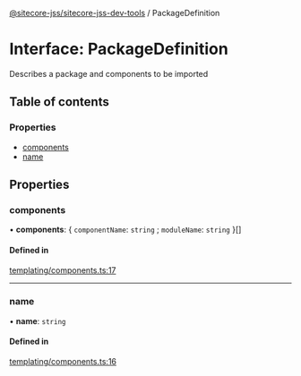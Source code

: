 [@sitecore-jss/sitecore-jss-dev-tools](../README.md) / PackageDefinition

# Interface: PackageDefinition

Describes a package and components to be imported

## Table of contents

### Properties

- [components](PackageDefinition.md#components)
- [name](PackageDefinition.md#name)

## Properties

### components

• **components**: { `componentName`: `string` ; `moduleName`: `string`  }[]

#### Defined in

[templating/components.ts:17](https://github.com/Sitecore/jss/blob/9431b2854/packages/sitecore-jss-dev-tools/src/templating/components.ts#L17)

___

### name

• **name**: `string`

#### Defined in

[templating/components.ts:16](https://github.com/Sitecore/jss/blob/9431b2854/packages/sitecore-jss-dev-tools/src/templating/components.ts#L16)
